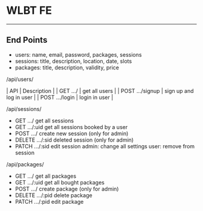 

# WLBT FE

---

## End Points

- users: name, email, password, packages, sessions
- sessions: title, description, location, date, slots
- packages: title, description, validity, price

/api/users/

| API | Description |
| GET .../ | get all users |
| POST .../signup | sign up and log in user |
| POST .../login | login in user |

/api/sessions/
- GET .../              get all sessions
- GET .../:uid          get all sessions booked by a user
- POST .../             create new session (only for admin)
- DELETE .../:sid       deleted session (only for admin)
- PATCH .../:sid        edit session
                            admin: change all settings
                            user: remove from session

/api/packages/
- GET .../              get all packages
- GET .../:uid          get all bought packages
- POST .../             create package (only for admin)
- DELETE .../:pid       delete package
- PATCH .../:pid        edit package